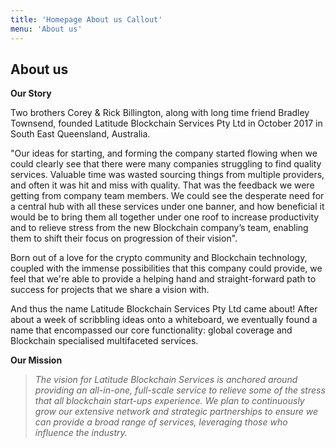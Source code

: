 ```yaml
---
title: 'Homepage About us Callout'
menu: 'About us'
---
```


## About us

**Our Story**

Two brothers Corey & Rick Billington, along with long time friend Bradley Townsend, founded Latitude Blockchain Services Pty Ltd in October 2017 in South East Queensland, Australia. 

"Our ideas for starting, and forming the company started flowing when we could clearly see that there were many companies struggling to find quality services. Valuable time was wasted sourcing things from multiple providers, and often it was hit and miss with quality.  That was the feedback we were getting from company team members. We could see the desperate need for a central hub with all these services under one banner, and how beneficial it would be to bring them all together under one roof to increase productivity and to relieve stress from the new Blockchain company’s team, enabling them to shift their focus on progression of their vision". 
 
Born out of a love for the crypto community and Blockchain technology, coupled with the immense possibilities that this company could provide, we feel that we're able to provide a helping hand and straight-forward path to success for projects that we share a vision with.  
 
And thus the name Latitude Blockchain Services Pty Ltd came about! After about a week of scribbling ideas onto a whiteboard, we eventually found a name that encompassed our core functionality: global coverage and Blockchain specialised multifaceted services. 


**Our Mission**
> *The vision for Latitude Blockchain Services is anchored around providing an all-in-one, full-scale service to relieve some of the stress that all blockchain start-ups experience.  We plan to continuously grow our extensive network and strategic partnerships to ensure we can provide a broad range of services, leveraging those who influence the industry.*